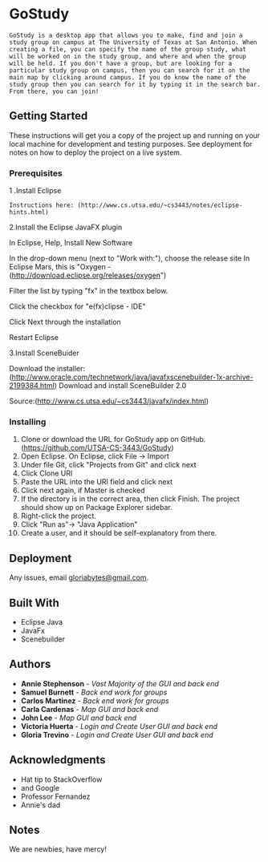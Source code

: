 # GoStudy

    GoStudy is a desktop app that allows you to make, find and join a study group on campus at The University of Texas at San Antonio. When creating a file, you can specify the name of the group study, what will be worked on in the study group, and where and when the group will be held. If you don't have a group, but are looking for a particular study group on campus, then you can search for it on the main map by clicking around campus. If you do know the name of the study group then you can search for it by typing it in the search bar. From there, you can join! 

## Getting Started

These instructions will get you a copy of the project up and running on your local machine for development and testing purposes. See deployment for notes on how to deploy the project on a live system.

### Prerequisites

1 .Install Eclipse

    Instructions here: (http://www.cs.utsa.edu/~cs3443/notes/eclipse-hints.html)
    
2.Install the Eclipse JavaFX plugin

  In Eclipse, Help, Install New Software
  
  In the drop-down menu (next to "Work with:"), choose the release site In Eclipse Mars, 
  this is "Oxygen -      (http://download.eclipse.org/releases/oxygen")
  
  Filter the list by typing "fx" in the textbox below.
  
  Click the checkbox for "e(fx)clipse - IDE"
  
  Click Next through the installation
  
  Restart Eclipse
  
3.Install SceneBuider

  Download the installer: (http://www.oracle.com/technetwork/java/javafxscenebuilder-1x-archive-2199384.html)
  Download and install SceneBuilder 2.0

Source:(http://www.cs.utsa.edu/~cs3443/javafx/index.html)
### Installing

  1. Clone or download the URL for GoStudy app on GitHub. (https://github.com/UTSA-CS-3443/GoStudy)
  2. Open Eclipse. On Eclipse, click File -> Import
  3. Under file Git, click "Projects from Git" and click next
  4. Click Clone URI
  5. Paste the URL into the URI field and click next
  6. Click next again, if Master is checked
  7. If the directory is in the correct area, then click Finish. The project should show up on Package Explorer sidebar.
  8. Right-click the project. 
  9. Click "Run as"-> "Java Application"
  10. Create a user, and it should be self-explanatory from there. 
  
## Deployment

Any issues, email gloriabytes@gmail.com.


## Built With

* Eclipse Java
* JavaFx
* Scenebuilder

## Authors

* **Annie Stephenson** - *Vast Majority of the GUI and back end* 
* **Samuel Burnett** - *Back end work for groups* 
* **Carlos Martinez** - *Back end work for groups* 
* **Carla Cardenas** - *Map GUI and back end* 
* **John Lee** - *Map GUI and back end* 
* **Victoria Huerta** - *Login and Create User GUI and back end* 
* **Gloria Trevino** - *Login and Create User GUI and back end* 


## Acknowledgments

* Hat tip to StackOverflow
* and Google
* Professor Fernandez
* Annie's dad

## Notes
We are newbies, have mercy!
